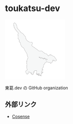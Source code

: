 # toukatsu-dev

<img src="assets/logo.png" alt="toukatsu-dev" width="200">

東葛.dev の GitHub organization


## 外部リンク

- [Cosense](https://scrapbox.io/toukatsu-dev/)
